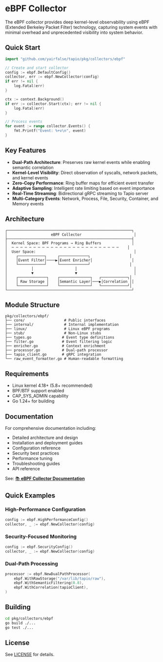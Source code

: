 # eBPF Collector

The eBPF collector provides deep kernel-level observability using eBPF (Extended Berkeley Packet Filter) technology, capturing system events with minimal overhead and unprecedented visibility into system behavior.

## Quick Start

```go
import "github.com/yairfalse/tapio/pkg/collectors/ebpf"

// Create and start collector
config := ebpf.DefaultConfig()
collector, err := ebpf.NewCollector(config)
if err != nil {
    log.Fatal(err)
}

ctx := context.Background()
if err := collector.Start(ctx); err != nil {
    log.Fatal(err)
}

// Process events
for event := range collector.Events() {
    fmt.Printf("Event: %+v\n", event)
}
```

## Key Features

- **Dual-Path Architecture**: Preserves raw kernel events while enabling semantic correlation
- **Kernel-Level Visibility**: Direct observation of syscalls, network packets, and kernel events  
- **Zero-Copy Performance**: Ring buffer maps for efficient event transfer
- **Adaptive Sampling**: Intelligent rate limiting based on event importance
- **Real-Time Streaming**: Bidirectional gRPC streaming to Tapio server
- **Multi-Category Events**: Network, Process, File, Security, Container, and Memory events

## Architecture

```
┌─────────────────────────────────────────────────────────┐
│                    eBPF Collector                        │
├─────────────────────────────────────────────────────────┤
│  Kernel Space: BPF Programs → Ring Buffers              │
│  ─ ─ ─ ─ ─ ─ ─ ─ ─ ─ ─ ─ ─ ─ ─ ─ ─ ─ ─ ─ ─ ─ ─ ─ ─    │
│  User Space:                                             │
│    ┌────────────┐     ┌─────────────┐                  │
│    │Event Filter│────▶│Event Enricher│                  │
│    └────────────┘     └─────────────┘                  │
│           │                   │                          │
│           ▼                   ▼                          │
│    ┌─────────────┐    ┌──────────────┐   ┌────────────┐│
│    │ Raw Storage │    │Semantic Layer│───▶│Correlation ││
│    └─────────────┘    └──────────────┘   └────────────┘│
└─────────────────────────────────────────────────────────┘
```

## Module Structure

```
pkg/collectors/ebpf/
├── core/                  # Public interfaces
├── internal/              # Internal implementation  
├── linux/                 # Linux eBPF programs
├── stub/                  # Non-Linux stubs
├── types.go              # Event type definitions
├── filter.go             # Event filtering logic
├── enricher.go           # Context enrichment
├── processor.go          # Dual-path processor
├── tapio_client.go       # gRPC integration
└── raw_event_formatter.go # Human-readable formatting
```

## Requirements

- Linux kernel 4.18+ (5.8+ recommended)
- BPF/BTF support enabled
- CAP_SYS_ADMIN capability
- Go 1.24+ for building

## Documentation

For comprehensive documentation including:
- Detailed architecture and design
- Installation and deployment guides
- Configuration reference
- Security best practices
- Performance tuning
- Troubleshooting guides
- API reference

See: [📚 **eBPF Collector Documentation**](/docs/collectors/ebpf.md)

## Quick Examples

### High-Performance Configuration
```go
config := ebpf.HighPerformanceConfig()
collector, _ := ebpf.NewCollector(config)
```

### Security-Focused Monitoring
```go
config := ebpf.SecurityConfig()
collector, _ := ebpf.NewCollector(config)
```

### Dual-Path Processing
```go
processor := ebpf.NewDualPathProcessor(
    ebpf.WithRawStorage("/var/lib/tapio/raw"),
    ebpf.WithSemanticFiltering(0.8),
    ebpf.WithCorrelation(tapioClient),
)
```

## Building

```bash
cd pkg/collectors/ebpf
go build ./...
go test ./...
```

## License

See [LICENSE](../../../LICENSE) for details.